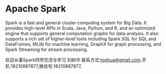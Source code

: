 # Apache Spark

Spark is a fast and general cluster computing system for Big Data. It provides
high-level APIs in Scala, Java, Python, and R, and an optimized engine that
supports general computation graphs for data analysis. It also supports a
rich set of higher-level tools including Spark SQL for SQL and DataFrames,
MLlib for machine learning, GraphX for graph processing,
and Spark Streaming for stream processing.



欢迎从事Spark同学交流与学习
刘树华 联系方式:tophua@gmail.com,手机:18210887877,微信号:18210887877,

